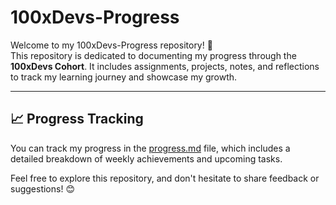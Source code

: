 # 100xDevs-Progress

Welcome to my 100xDevs-Progress repository! 🚀  
This repository is dedicated to documenting my progress through the **100xDevs Cohort**. It includes assignments, projects, notes, and reflections to track my learning journey and showcase my growth.

---------

## 📈 Progress Tracking

You can track my progress in the [progress.md](progress.md) file, which includes a detailed breakdown of weekly achievements and upcoming tasks.

Feel free to explore this repository, and don't hesitate to share feedback or suggestions! 😊
